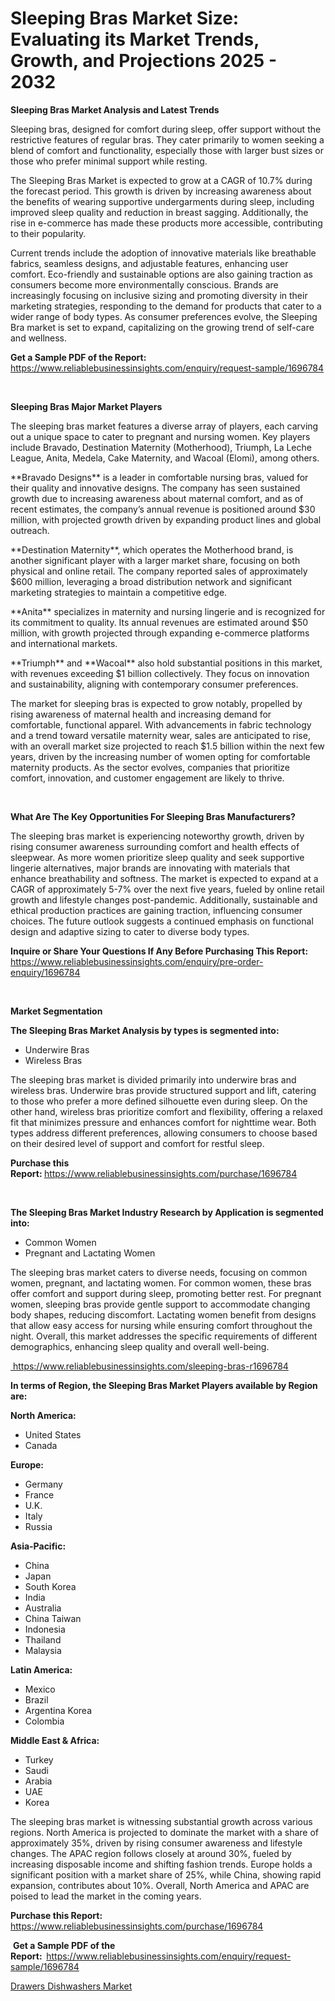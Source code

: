<p><h1>Sleeping Bras Market Size: Evaluating its Market Trends, Growth, and Projections 2025 - 2032</h1></p><p><strong>Sleeping Bras Market Analysis and Latest Trends</strong></p>
<p><p>Sleeping bras, designed for comfort during sleep, offer support without the restrictive features of regular bras. They cater primarily to women seeking a blend of comfort and functionality, especially those with larger bust sizes or those who prefer minimal support while resting. </p><p>The Sleeping Bras Market is expected to grow at a CAGR of 10.7% during the forecast period. This growth is driven by increasing awareness about the benefits of wearing supportive undergarments during sleep, including improved sleep quality and reduction in breast sagging. Additionally, the rise in e-commerce has made these products more accessible, contributing to their popularity.</p><p>Current trends include the adoption of innovative materials like breathable fabrics, seamless designs, and adjustable features, enhancing user comfort. Eco-friendly and sustainable options are also gaining traction as consumers become more environmentally conscious. Brands are increasingly focusing on inclusive sizing and promoting diversity in their marketing strategies, responding to the demand for products that cater to a wider range of body types. As consumer preferences evolve, the Sleeping Bra market is set to expand, capitalizing on the growing trend of self-care and wellness.</p></p>
<p><strong>Get a Sample PDF of the Report:&nbsp;</strong> <a href="https://www.reliablebusinessinsights.com/enquiry/request-sample/1696784?utm_campaign=2757&utm_medium=2&utm_source=Github&utm_content=ia&utm_term=04042025&utm_id=sleeping-bras">https://www.reliablebusinessinsights.com/enquiry/request-sample/1696784</a></p>
<p>&nbsp;</p>
<p><strong>Sleeping Bras Major Market Players</strong></p>
<p><p>The sleeping bras market features a diverse array of players, each carving out a unique space to cater to pregnant and nursing women. Key players include Bravado, Destination Maternity (Motherhood), Triumph, La Leche League, Anita, Medela, Cake Maternity, and Wacoal (Elomi), among others.</p><p>**Bravado Designs** is a leader in comfortable nursing bras, valued for their quality and innovative designs. The company has seen sustained growth due to increasing awareness about maternal comfort, and as of recent estimates, the company’s annual revenue is positioned around $30 million, with projected growth driven by expanding product lines and global outreach.</p><p>**Destination Maternity**, which operates the Motherhood brand, is another significant player with a larger market share, focusing on both physical and online retail. The company reported sales of approximately $600 million, leveraging a broad distribution network and significant marketing strategies to maintain a competitive edge.</p><p>**Anita** specializes in maternity and nursing lingerie and is recognized for its commitment to quality. Its annual revenues are estimated around $50 million, with growth projected through expanding e-commerce platforms and international markets.</p><p>**Triumph** and **Wacoal** also hold substantial positions in this market, with revenues exceeding $1 billion collectively. They focus on innovation and sustainability, aligning with contemporary consumer preferences.</p><p>The market for sleeping bras is expected to grow notably, propelled by rising awareness of maternal health and increasing demand for comfortable, functional apparel. With advancements in fabric technology and a trend toward versatile maternity wear, sales are anticipated to rise, with an overall market size projected to reach $1.5 billion within the next few years, driven by the increasing number of women opting for comfortable maternity products. As the sector evolves, companies that prioritize comfort, innovation, and customer engagement are likely to thrive.</p></p>
<p>&nbsp;</p>
<p><strong>What Are The Key Opportunities For Sleeping Bras Manufacturers?</strong></p>
<p><p>The sleeping bras market is experiencing noteworthy growth, driven by rising consumer awareness surrounding comfort and health effects of sleepwear. As more women prioritize sleep quality and seek supportive lingerie alternatives, major brands are innovating with materials that enhance breathability and softness. The market is expected to expand at a CAGR of approximately 5-7% over the next five years, fueled by online retail growth and lifestyle changes post-pandemic. Additionally, sustainable and ethical production practices are gaining traction, influencing consumer choices. The future outlook suggests a continued emphasis on functional design and adaptive sizing to cater to diverse body types.</p></p>
<p><strong>Inquire or Share Your Questions If Any Before Purchasing This Report:</strong> <a href="https://www.reliablebusinessinsights.com/enquiry/pre-order-enquiry/1696784?utm_campaign=2757&utm_medium=2&utm_source=Github&utm_content=ia&utm_term=04042025&utm_id=sleeping-bras">https://www.reliablebusinessinsights.com/enquiry/pre-order-enquiry/1696784</a></p>
<p>&nbsp;</p>
<p><strong>Market Segmentation</strong></p>
<p><strong>The Sleeping Bras Market Analysis by types is segmented into:</strong></p>
<p><ul><li>Underwire Bras</li><li>Wireless Bras</li></ul></p>
<p><p>The sleeping bras market is divided primarily into underwire bras and wireless bras. Underwire bras provide structured support and lift, catering to those who prefer a more defined silhouette even during sleep. On the other hand, wireless bras prioritize comfort and flexibility, offering a relaxed fit that minimizes pressure and enhances comfort for nighttime wear. Both types address different preferences, allowing consumers to choose based on their desired level of support and comfort for restful sleep.</p></p>
<p><strong>Purchase this Report:&nbsp;</strong><a href="https://www.reliablebusinessinsights.com/purchase/1696784?utm_campaign=2757&utm_medium=2&utm_source=Github&utm_content=ia&utm_term=04042025&utm_id=sleeping-bras">https://www.reliablebusinessinsights.com/purchase/1696784</a></p>
<p>&nbsp;</p>
<p><strong>The Sleeping Bras Market Industry Research by Application is segmented into:</strong></p>
<p><ul><li>Common Women</li><li>Pregnant and Lactating Women</li></ul></p>
<p><p>The sleeping bras market caters to diverse needs, focusing on common women, pregnant, and lactating women. For common women, these bras offer comfort and support during sleep, promoting better rest. For pregnant women, sleeping bras provide gentle support to accommodate changing body shapes, reducing discomfort. Lactating women benefit from designs that allow easy access for nursing while ensuring comfort throughout the night. Overall, this market addresses the specific requirements of different demographics, enhancing sleep quality and overall well-being.</p></p>
<p><a href="https://www.reliablebusinessinsights.com/sleeping-bras-r1696784?utm_campaign=2757&utm_medium=2&utm_source=Github&utm_content=ia&utm_term=04042025&utm_id=sleeping-bras">&nbsp;https://www.reliablebusinessinsights.com/sleeping-bras-r1696784</a></p>
<p><strong>In terms of Region, the Sleeping Bras Market Players available by Region are:</strong></p>
<p>
    <p> <strong> North America: </strong>
        <ul>
            <li>United States</li>
            <li>Canada</li>
        </ul>
        </p> 
    <p> <strong> Europe: </strong>
        <ul>
            <li>Germany</li>
            <li>France</li>
            <li>U.K.</li>
            <li>Italy</li>
            <li>Russia</li>
        </ul>
        </p> 
    <p> <strong> Asia-Pacific: </strong>
        <ul>
            <li>China</li>
            <li>Japan</li>
            <li>South Korea</li>
            <li>India</li>
            <li>Australia</li>
            <li>China Taiwan</li>
            <li>Indonesia</li>
            <li>Thailand</li>
            <li>Malaysia</li>
        </ul>
        </p> 
    <p> <strong> Latin America: </strong>
        <ul>
            <li>Mexico</li>
            <li>Brazil</li>
            <li>Argentina Korea</li>
            <li>Colombia</li>
        </ul>
        </p> 
    <p> <strong> Middle East & Africa: </strong>
        <ul>
            <li>Turkey</li>
            <li>Saudi</li>
            <li>Arabia</li>
            <li>UAE</li>
            <li>Korea</li>
        </ul>
    </p>
    </p>
<p><p>The sleeping bras market is witnessing substantial growth across various regions. North America is projected to dominate the market with a share of approximately 35%, driven by rising consumer awareness and lifestyle changes. The APAC region follows closely at around 30%, fueled by increasing disposable income and shifting fashion trends. Europe holds a significant position with a market share of 25%, while China, showing rapid expansion, contributes about 10%. Overall, North America and APAC are poised to lead the market in the coming years.</p></p>
<p><strong>Purchase this Report: </strong><a href="https://www.reliablebusinessinsights.com/purchase/1696784?utm_campaign=2757&utm_medium=2&utm_source=Github&utm_content=ia&utm_term=04042025&utm_id=sleeping-bras">https://www.reliablebusinessinsights.com/purchase/1696784</a></p>
<p>&nbsp;<strong>Get a Sample PDF of the Report:&nbsp;&nbsp;</strong><a href="https://www.reliablebusinessinsights.com/enquiry/request-sample/1696784?utm_campaign=2757&utm_medium=2&utm_source=Github&utm_content=ia&utm_term=04042025&utm_id=sleeping-bras">https://www.reliablebusinessinsights.com/enquiry/request-sample/1696784</a></p>
<p><strong></strong></p>
<p><p><a href="https://github.com/AshikRahman991/Market-Research-Report-List-2/blob/main/drawers-dishwashers-market.md?utm_campaign=2757&utm_medium=2&utm_source=Github&utm_content=ia&utm_term=04042025&utm_id=sleeping-bras">Drawers Dishwashers Market</a></p></p>